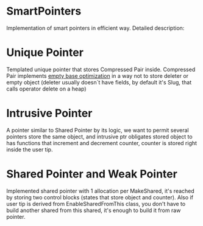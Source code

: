# SmartPointers
Implementation of smart pointers in efficient way. Detailed description:

# Unique Pointer
Templated unique pointer that stores Compressed Pair inside. Compressed Pair implements [empty base optimization]([myLib/README.md](https://en.cppreference.com/w/cpp/language/ebo)https://en.cppreference.com/w/cpp/language/ebo) in a way not to store deleter or empty object (deleter usually doesn`t have fields, by default it's Slug, that calls operator delete on a heap)
# Intrusive Pointer
A pointer similar to Shared Pointer by its logic, we want to permit several pointers store the same object, and intrusive ptr obligates stored object to has functions that increment and decrement counter, counter is stored right inside the user tip.
# Shared Pointer and Weak Pointer
Implemented shared pointer with 1 allocation per MakeShared, it's reached by storing two control blocks (states that store object and counter). Also if user tip is derived from EnableSharedFromThis class, you don't have to build another shared from this shared, it's enough to build it from raw pointer.
